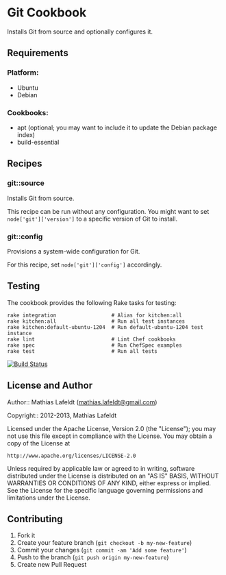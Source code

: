 Git Cookbook
============

Installs Git from source and optionally configures it.

Requirements
------------

### Platform:

* Ubuntu
* Debian

### Cookbooks:

* apt (optional; you may want to include it to update the Debian package index)
* build-essential

Recipes
-------

### git::source

Installs Git from source.

This recipe can be run without any configuration. You might want to set
`node['git']['version']` to a specific version of Git to install.

### git::config

Provisions a system-wide configuration for Git.

For this recipe, set `node['git']['config']` accordingly.

Testing
-------

The cookbook provides the following Rake tasks for testing:

    rake integration                  # Alias for kitchen:all
    rake kitchen:all                  # Run all test instances
    rake kitchen:default-ubuntu-1204  # Run default-ubuntu-1204 test instance
    rake lint                         # Lint Chef cookbooks
    rake spec                         # Run ChefSpec examples
    rake test                         # Run all tests

[![Build Status](https://travis-ci.org/mlafeldt/git-cookbook.png?branch=master)](https://travis-ci.org/mlafeldt/git-cookbook)

License and Author
------------------

Author:: Mathias Lafeldt (<mathias.lafeldt@gmail.com>)

Copyright:: 2012-2013, Mathias Lafeldt

Licensed under the Apache License, Version 2.0 (the "License");
you may not use this file except in compliance with the License.
You may obtain a copy of the License at

    http://www.apache.org/licenses/LICENSE-2.0

Unless required by applicable law or agreed to in writing, software
distributed under the License is distributed on an "AS IS" BASIS,
WITHOUT WARRANTIES OR CONDITIONS OF ANY KIND, either express or implied.
See the License for the specific language governing permissions and
limitations under the License.

Contributing
------------

1. Fork it
2. Create your feature branch (`git checkout -b my-new-feature`)
3. Commit your changes (`git commit -am 'Add some feature'`)
4. Push to the branch (`git push origin my-new-feature`)
5. Create new Pull Request
